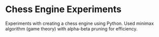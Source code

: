 # Chess Engine Experiments
Experiments with creating a chess engine using Python. Used minimax algorithm (game theory) with alpha-beta pruning for efficiency.
